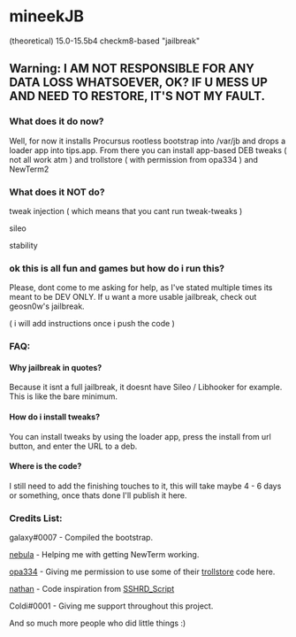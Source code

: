 # mineekJB
(theoretical) 15.0-15.5b4 checkm8-based "jailbreak"

## Warning: I AM NOT RESPONSIBLE FOR ANY DATA LOSS WHATSOEVER, OK? IF U MESS UP AND NEED TO RESTORE, IT'S NOT MY FAULT.

### What does it do now?
Well, for now it installs Procursus rootless bootstrap into /var/jb and drops a loader app into tips.app. From there you can install app-based DEB tweaks ( not all work atm ) and trollstore ( with permission from opa334 ) and NewTerm2

### What does it NOT do?
tweak injection ( which means that you cant run tweak-tweaks )

sileo

stability

### ok this is all fun and games but how do i run this?
Please, dont come to me asking for help, as I've stated multiple times its meant to be DEV ONLY. If u want a more usable jailbreak, check out geosn0w's jailbreak.

( i will add instructions once i push the code )

### FAQ:
#### Why jailbreak in quotes?
Because it isnt a full jailbreak, it doesnt have Sileo / Libhooker for example. This is like the bare minimum.

#### How do i install tweaks?
You can install tweaks by using the loader app, press the install from url button, and enter the URL to a deb.

#### Where is the code?
I still need to add the finishing touches to it, this will take maybe 4 - 6 days or something, once thats done I'll publish it here.

### Credits List:
galaxy#0007 - Compiled the bootstrap.

[nebula](https://github.com/itsnebulalol/) - Helping me with getting NewTerm working.

[opa334](https://github.com/opa334/) - Giving me permission to use some of their [trollstore](https://github.com/opa334/TrollStore) code here.

[nathan](https://github.com/verygenericname) - Code inspiration from [SSHRD_Script](https://github.com/verygenericname/SSHRD_Script)

Coldi#0001 - Giving me support throughout this project.

And so much more people who did little things :)
